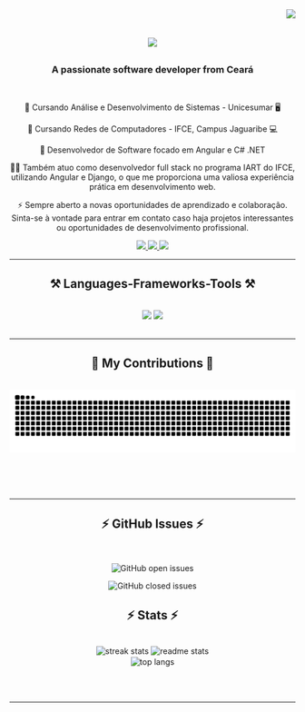 <img align="right" src="https://visitor-badge.laobi.icu/badge?page_id=Edilson-EJ.Edilson-EJ" />

<h1 align="center">
    <img src="https://readme-typing-svg.herokuapp.com/?font=Righteous&size=35&center=true&vCenter=true&width=500&height=70&duration=4000&lines=Hi+There!+👋;+I'm+Edilson+De+França!;" />
</h1>

<h3 align="center">A passionate software developer from Ceará</h3>

<br/>

<div align="center">
 
 🔭 Cursando Análise e Desenvolvimento de Sistemas - Unicesumar 🖥️

🌱 Cursando Redes de Computadores - IFCE, Campus Jaguaribe 💻

💬 Desenvolvedor de Software focado em Angular e C# .NET

🧑‍💻 Também atuo como desenvolvedor full stack no programa IART do IFCE, utilizando Angular e Django, o que me proporciona uma valiosa experiência prática em desenvolvimento web.

⚡ Sempre aberto a novas oportunidades de aprendizado e colaboração. Sinta-se à vontade para entrar em contato caso haja projetos interessantes ou oportunidades de desenvolvimento profissional.

</div>
 
<div align="center"> 
  <a href="mailto:seuemail@gmail.com">
    <img src="https://img.shields.io/badge/Gmail-333333?style=for-the-badge&logo=gmail&logoColor=red" />
  </a>
  <a href="https://www.linkedin.com/in/edilson-defranca-dev/" target="_blank">
    <img src="https://img.shields.io/badge/LinkedIn-0077B5?style=for-the-badge&logo=linkedin&logoColor=white" target="_blank" />
  </a>
  <a href="seu_portfolio.com" target="_blank">
     <img src="https://img.shields.io/badge/Portfolio-FF5722?style=for-the-badge&logo=todoist&logoColor=white" target="_blank" />
  </a>
</div>

 <hr/>
 
<h2 align="center">⚒️ Languages-Frameworks-Tools ⚒️</h2>
<br/>
<div align="center">
    <img src="https://skillicons.dev/icons?i=angular,c-sharp,typescript,dotnet,vscode,github,git,linux" />
    <img src="https://skillicons.dev/icons?i=csharp,javascript,html,css,scss,firebase,mysql,bootstrap,sql,aws" /><br>
</div>

<br/>
<hr/>

<div align="center">
  <h2>🐍 My Contributions 🐍</h2>
  <br>
  <img alt="snake eating my contributions" src="https://raw.githubusercontent.com/Edilson-EJ/Edilson-EJ/output/github-contribution-grid-snake.svg" />
  
  <br/><br/><br/>
</div>

<hr/>

<h2 align="center">⚡ GitHub Issues ⚡</h2>
<br>
<div align="center">
  
  ![GitHub open issues](https://img.shields.io/github/issues/Edilson-EJ/Edilson-EJ?style=for-the-badge&label=Open%20Issues)
  
  ![GitHub closed issues](https://img.shields.io/github/issues-closed/Edilson-EJ/Edilson-EJ?style=for-the-badge&label=Closed%20Issues)

</div>


<h2 align="center">⚡ Stats ⚡</h2>
<br>
<div align=center>
  <img width=390 src="https://github-readme-streak-stats-salesp07.vercel.app/?user=Edilson-EJ&count_private=true&theme=react&border_radius=10" alt="streak stats"/>
  <img width=390 src="https://github-readme-stats-salesp07.vercel.app/api?username=Edilson-EJ&count_private=true&show_icons=true&theme=react&rank_icon=github&border_radius=10" alt="readme stats" />
  <br/>
  <img width=325 align="center" src="https://github-readme-stats-salesp07.vercel.app/api/top-langs/?username=Edilson-EJ&hide=HTML&langs_count=8&layout=compact&theme=react&border_radius=10&size_weight=0.5&count_weight=0.5&exclude_repo=github-readme-stats" alt="top langs" />
    
</div>

<br/><br/>

<hr/>

<br/>

